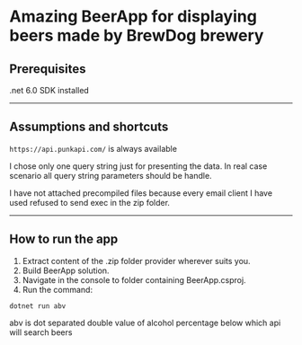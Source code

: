 ﻿# Amazing BeerApp for displaying beers made by BrewDog brewery
## Prerequisites
.net 6.0 SDK installed
___
## Assumptions and shortcuts
`https://api.punkapi.com/` is always available

I chose only one query string just for presenting the data. In real case scenario all query string parameters should be handle.

I have not attached precompiled files because every email client I have used refused to send exec in the zip folder.
___
## How to run the app
1. Extract content of the .zip folder provider wherever suits you.
2. Build BeerApp solution.
3. Navigate in the console to folder containing BeerApp.csproj.
4. Run the command:

```
dotnet run abv
```
abv is dot separated double value of alcohol percentage below which api will search beers
